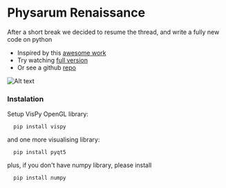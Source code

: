 # Physarum Renaissance
After a short break we decided to resume the thread, and write a fully new code on python
* Inspired by this [awesome work](https://www.sagejenson.com/physarum) 
* Try watching [full version](http://eprints.uwe.ac.uk/15260/1/artl.2010.16.2.pdf) 
* Or see a github [repo](https://github.com/nicoptere/physarum) 

![Alt text](images/file353.png?raw=true "Title")

### Instalation
Setup VisPy OpenGL library:
```
  pip install vispy
```
and one more visualising library:
```
  pip install pyqt5
```
plus, if you don't have numpy library, please install
```
  pip install numpy
```
